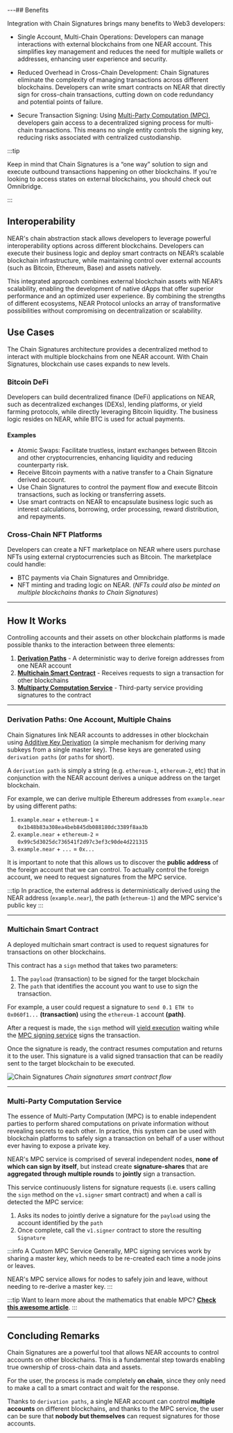 ---## Benefits

Integration with Chain Signatures brings many benefits to Web3 developers:

- Single Account, Multi-Chain Operations: Developers can manage interactions with external blockchains from one NEAR account. This simplifies key management and reduces the need for multiple wallets or addresses, enhancing user experience and security.

- Reduced Overhead in Cross-Chain Development: Chain Signatures eliminate the complexity of managing transactions across different blockchains. Developers can write smart contracts on NEAR that directly sign for cross-chain transactions, cutting down on code redundancy and potential points of failure.

- Secure Transaction Signing: Using [Multi-Party Computation (MPC)](#multi-party-computation-service), developers gain access to a decentralized signing process for multi-chain transactions. This means no single entity controls the signing key, reducing risks associated with centralized custodianship.

:::tip

Keep in mind that Chain Signatures is a “one way” solution to sign and execute outbound transactions happening on other blockchains.
If you're looking to access states on external blockchains, you should check out Omnibridge.

:::

## Interoperability

NEAR's chain abstraction stack allows developers to leverage powerful interoperability options across different blockchains. Developers can execute their business logic and deploy smart contracts on NEAR’s scalable blockchain infrastructure, while maintaining control over external accounts (such as Bitcoin, Ethereum, Base) and assets natively.

This integrated approach combines external blockchain assets with NEAR’s scalability, enabling the development of native dApps that offer superior performance and an optimized user experience. By combining the strengths of different ecosystems, NEAR Protocol unlocks an array of transformative possibilities without compromising on decentralization or scalability.

## Use Cases

The Chain Signatures architecture provides a decentralized method to interact with multiple blockchains from one NEAR account. With Chain Signatures, blockchain use cases expands to new levels.

### Bitcoin DeFi

Developers can build decentralized finance (DeFi) applications on NEAR, such as decentralized exchanges (DEXs), lending platforms, or yield farming protocols, while directly leveraging Bitcoin liquidity. The business logic resides on NEAR, while BTC is used for actual payments.

#### Examples

- Atomic Swaps: Facilitate trustless, instant exchanges between Bitcoin and other cryptocurrencies, enhancing liquidity and reducing counterparty risk.
- Receive Bitcoin payments with a native transfer to a Chain Signature derived account.
- Use Chain Signatures to control the payment flow and execute Bitcoin transactions, such as locking or transferring assets.
- Use smart contracts on NEAR to encapsulate business logic such as interest calculations, borrowing, order processing, reward distribution, and repayments.

### Cross-Chain NFT Platforms

Developers can create a NFT marketplace on NEAR where users purchase NFTs using external cryptocurrencies such as Bitcoin. The marketplace could handle:

- BTC payments via Chain Signatures and Omnibridge.
- NFT minting and trading logic on NEAR. (_NFTs could also be minted on multiple blockchains thanks to Chain Signatures_)

---

## How It Works

Controlling accounts and their assets on other blockchain platforms is made possible thanks to the interaction between three elements:

1. [**Derivation Paths**](#derivation-paths-one-account-multiple-chains) - A deterministic way to derive foreign addresses from one NEAR account
2. [**Multichain Smart Contract**](#multichain-smart-contract) - Receives requests to sign a transaction for other blockchains
3. [**Multiparty Computation Service**](#multi-party-computation-service) - Third-party service providing signatures to the contract

<hr class="subsection" />

### Derivation Paths: One Account, Multiple Chains

Chain Signatures link NEAR accounts to addresses in other blockchain using [Additive Key Derivation](https://eprint.iacr.org/2021/1330) (a simple mechanism for deriving many subkeys from a single master key). These keys are generated using `derivation paths` (or `paths` for short).

A `derivation path` is simply a string (e.g. `ethereum-1`, `ethereum-2`, etc) that in conjunction with the NEAR account derives a unique address on the target blockchain.

For example, we can derive multiple Ethereum addresses from `example.near` by using different paths:

  1. `example.near` + `ethereum-1` = `0x1b48b83a308ea4beb845db088180dc3389f8aa3b`
  2. `example.near` + `ethereum-2` = `0x99c5d3025dc736541f2d97c3ef3c90de4d221315`
  3. `example.near` + `...` = `0x...`

It is important to note that this allows us to discover the **public address** of the foreign account that we can control. To actually control the foreign account, we need to request signatures from the MPC service.

:::tip
In practice, the external address is deterministically derived using the NEAR address (`example.near`), the path (`ethereum-1`) and the MPC service's public key
:::

<hr class="subsection" />

### Multichain Smart Contract

A deployed multichain smart contract is used to request signatures for transactions on other blockchains.

This contract has a `sign` method that takes two parameters:

  1. The `payload` (transaction) to be signed for the target blockchain
  2. The `path` that identifies the account you want to use to sign the transaction.

For example, a user could request a signature to `send 0.1 ETH to 0x060f1...` **(transaction)** using the `ethereum-1` account **(path)**.


After a request is made, the `sign` method will [yield execution](/blog/yield-resume) waiting while the [MPC signing service](#multi-party-computation-service-mpc) signs the transaction.

Once the signature is ready, the contract resumes computation and returns it to the user. This signature is a valid signed transaction that can be readily sent to the target blockchain to be executed.

![Chain Signatures](/docs/assets/chain-abstract-2.png)
_Chain signatures smart contract flow_

<hr class="subsection" />

### Multi-Party Computation Service

The essence of Multi-Party Computation (MPC) is to enable independent parties to perform shared computations on private information without revealing secrets to each other. In practice, this system can be used with blockchain platforms to safely sign a transaction on behalf of a user without ever having to expose a private key.

NEAR's MPC service is comprised of several independent nodes, **none of which can sign by itself**, but instead create **signature-shares** that are **aggregated through multiple rounds** to **jointly** sign a transaction.

This service continuously listens for signature requests (i.e. users calling the `sign` method on the `v1.signer` smart contract) and when a call is detected the MPC service:

  1. Asks its nodes to jointly derive a signature for the `payload` using the account identified by the `path`
  2. Once complete, call the `v1.signer` contract to store the resulting `Signature`

:::info A Custom MPC Service
Generally, MPC signing services work by sharing a master key, which needs to be re-created each time a node joins or leaves.

NEAR's MPC service allows for nodes to safely join and leave, without needing to re-derive a master key.
:::

:::tip
Want to learn more about the mathematics that enable MPC? [**Check this awesome article**](https://www.zellic.io/blog/mpc-from-scratch/).
:::

---

## Concluding Remarks

Chain Signatures are a powerful tool that allows NEAR accounts to control accounts on other blockchains. This is a fundamental step towards enabling true ownership of cross-chain data and assets.

For the user, the process is made completely **on chain**, since they only need to make a call to a smart contract and wait for the response.

Thanks to `derivation paths`, a single NEAR account can control **multiple accounts** on different blockchains, and thanks to the MPC service, the user can be sure that **nobody but themselves** can request signatures for those accounts.
